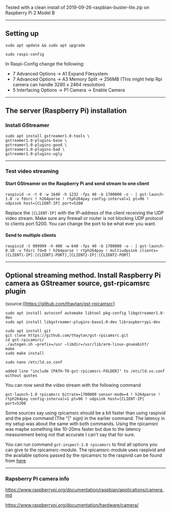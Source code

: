 Tested with a clean install of 2019-09-26-raspbian-buster-lite.zip on Raspberry Pi 2 Model B


---
## Setting up
```
sudo apt update && sudo apt upgrade
```

```
sudo raspi-config
```
In Raspi-Config change the following:
- 7 Advanced Options -> A1 Expand Filesystem
- 7 Advanced Options -> A3 Memory Split -> 256MB (This might help Rpi camera can handle 3280 x 2464 resolution)
- 5 Interfacing Options -> P1 Camera -> Enable Camera


---
## The server (Raspberry Pi) installation
### Install GStreamer
```
sudo apt install gstreamer1.0-tools \
gstreamer1.0-plugins-base \
gstreamer1.0-plugins-good \
gstreamer1.0-plugins-bad \
gstreamer1.0-plugins-ugly
```


---
### Test video streaming
#### Start GStreamer on the Raspberry Pi and send stream to one client
```
raspivid -n -t 0 -w 1640 -h 1232 -fps 40 -b 1700000 -o - | gst-launch-1.0 -v fdsrc ! h264parse ! rtph264pay config-interval=1 pt=96 ! udpsink host=[CLIENT-IP] port=5200
```
Replace the `[CLIENT-IP]` with the IP-address of the client receiving the UDP video stream. Make sure any firewall or router is not blocking UDP protocol to clients port 5200. You can change the port to be what ever you want.

#### Send to multiple clients
```
raspivid -t 999999 -h 480 -w 640 -fps 40 -b 1700000 -o - | gst-launch-0.10 -v fdsrc fd=0 ! h264parse ! rtph264pay ! multiudpsink clients=[CLIENT1-IP]:[CLIENT1-PORT],[CLIENT2-IP]:[CLIENT2-PORT]
```



---
## Optional streaming method. Install Raspberry Pi camera as GStreamer source, gst-rpicamsrc plugin
(source:)[https://github.com/thaytan/gst-rpicamsrc]

```
sudo apt install autoconf automake libtool pkg-config libgstreamer1.0-dev
sudo apt install libgstreamer-plugins-base1.0-dev libraspberrypi-dev

sudo apt install git
git clone https://github.com/thaytan/gst-rpicamsrc.git
cd gst-rpicamsrc/
./autogen.sh –prefix=/usr –libdir=/usr/lib/arm-linux-gnueabihf/
make
sudo make install

sudo nano /etc/ld.so.conf

added line "include [PATH-TO-gst-rpicamsrc-FOLDER]" to /etc/ld.so.conf without quotes
```

You can now send the video stream with the following command
```
gst-launch-1.0 rpicamsrc bitrate=1700000 sensor-mode=4 ! h264parse ! rtph264pay config-interval=1 pt=96 ! udpsink host=[CLIENT-IP] port=5200
```
Some sources say using rpicamsrc should be a bit faster than using raspivid and the pipe command (The "|" sign) in the earlier command. The latency in my setup was about the same with both commands. Using the rpicamsrc was maybe something like 10-20ms faster but due to the latency measurement being not that accurate I can't say that for sure.

You can run command `gst-inspect-1.0 rpicamsrc` to find all options you can give to the rpicamsrc-module. The rpicamsrc-module uses raspivid and the available options passed by the rpicamsrc to the raspivid can be found from [here](https://www.raspberrypi.org/documentation/raspbian/applications/camera.md)


---
### Rapsberry Pi camera info
https://www.raspberrypi.org/documentation/raspbian/applications/camera.md

https://www.raspberrypi.org/documentation/hardware/camera/